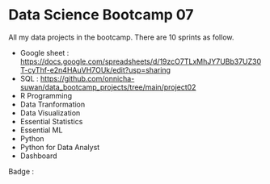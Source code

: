 # Data Science Bootcamp 07
All my data projects in the bootcamp. There are 10 sprints as follow.

- Google sheet : https://docs.google.com/spreadsheets/d/19zcO7TLxMhJY7UBb37UZ30T-cyThf-e2n4HAuVH7OUk/edit?usp=sharing
- SQL : https://github.com/onnicha-suwan/data_bootcamp_projects/tree/main/project02
- R Programming
- Data Tranformation
- Data Visualization
- Essential Statistics
- Essential ML
- Python
- Python for Data Analyst
- Dashboard

Badge : 
